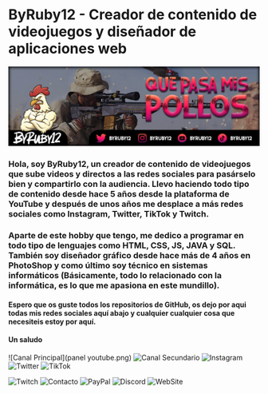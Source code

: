 # ByRuby12 - Creador de contenido de videojuegos y diseñador de aplicaciones web

![Portada](imagenes/banner.png)

### Hola, soy ByRuby12, un creador de contenido de videojuegos que sube videos y directos a las redes sociales para pasárselo bien y compartirlo con la audiencia. Llevo haciendo todo tipo de contenido desde hace 5 años desde la plataforma de YouTube y después de unos años me desplace a más redes sociales como Instagram, Twitter, TikTok y Twitch.

### Aparte de este hobby que tengo, me dedico a programar en todo tipo de lenguajes como HTML, CSS, JS, JAVA y SQL. También soy diseñador gráfico desde hace más de 4 años en PhotoShop y como último soy técnico en sistemas informáticos (Básicamente, todo lo relacionado con la informática, es lo que me apasiona en este mundillo).

#### Espero que os guste todos los repositorios de GitHub, os dejo por aqui todas mis redes sociales aquí abajo y cualquier cualquier cosa que necesiteis estoy por aquí. 
#### Un saludo

![Canal Principal](panel youtube.png) ![Canal Secundario](imagen3.jpg) ![Instagram](imagen3.jpg) ![Twitter](imagen3.jpg) ![TikTok](imagen3.jpg)

![Twitch](imagen3.jpg) ![Contacto](imagen3.jpg) ![PayPal](imagen3.jpg) ![Discord](imagen3.jpg) ![WebSite](imagen3.jpg)
